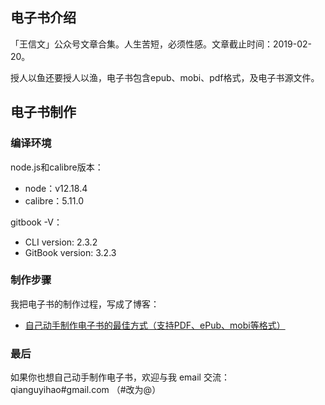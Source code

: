 ## 电子书介绍

「王信文」公众号文章合集。人生苦短，必须性感。文章截止时间：2019-02-20。

授人以鱼还要授人以渔，电子书包含epub、mobi、pdf格式，及电子书源文件。


## 电子书制作

### 编译环境

node.js和calibre版本：

- node：v12.18.4
- calibre：5.11.0

gitbook -V：

- CLI version: 2.3.2
- GitBook version: 3.2.3

### 制作步骤

我把电子书的制作过程，写成了博客：

- [自己动手制作电子书的最佳方式（支持PDF、ePub、mobi等格式）](https://www.qianguyihao.com/post/2020-09-14-gitbook)

### 最后

如果你也想自己动手制作电子书，欢迎与我 email 交流：qianguyihao#gmail.com （#改为@）
